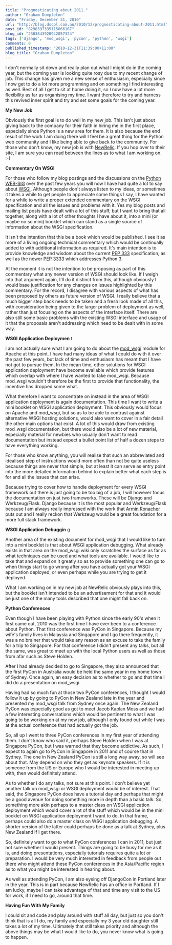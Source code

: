 ```yaml
---
title: "Prognosticating about 2011."
author: "Graham Dumpleton"
date: "Friday, December 31, 2010"
url: "http://blog.dscpl.com.au/2010/12/prognosticating-about-2011.html"
post_id: "8298397335115066167"
blog_id: "2363643920942057324"
tags: ['django', 'mod_wsgi', 'pycon', 'python', 'wsgi']
comments: 0
published_timestamp: "2010-12-31T11:39:00+11:00"
blog_title: "Graham Dumpleton"
---
```


I don't normally sit down and really plan out what I might do in the coming year, but the coming year is looking quite rosy due to my recent change of job. This change has given me a new sense of enthusiasm, especially since I now get to do a lot more programming and on something I find interesting as well. Best of all I get to sit at home doing it, so I now have a lot more flexibility as far as organising my time. I want therefore to try and harness this revived inner spirit and try and set some goals for the coming year.

  


**My New Job**

  


Obviously the first goal is to do well in my new job. This isn't just about giving back to the company for their faith in hiring me in the first place, especially since Python is a new area for them. It is also because the end result of the work I am doing there will I feel be a great thing for the Python web community and I like being able to give back to the community. For those who don't know, my new job is with [NewRelic](http://www.newrelic.com/). If you hop over to their site, I am sure you can read between the lines as to what I am working on. :-\)

  


**Commentary On WSGI**

  


For those who follow my blog postings and the discussions on the [Python WEB-SIG](https://groups.google.com/forum/?fromgroups#!forum/python-web-sig) over the past few years you will now I have had quite a lot to say about [WSGI](http://www.wsgi.org/). Although people don't always listen to my ideas, or sometimes it takes a while to get people to appreciate some things I say, I have wanted for a while to write a proper extended commentary on the WSGI specification and all the issues and problems with it. Yes my blog posts and mailing list posts have dealt with a lot of this stuff, but I want to bring that all together, along with a lot of other thoughts I have about it, into a mini \(or maybe no so mini\) booklet which can stand as a single source of information about the WSGI specification.

  


It isn't the intention that this be a book which would be published. I see it as more of a living ongoing technical commentary which would be continually added to with additional information as required. It's main intention is to provide knowledge and wisdom about the current [PEP 333](http://www.python.org/dev/peps/pep-0333/) specification, as well as the newer [PEP 3333](http://www.python.org/dev/peps/pep-3333/) which addresses Python 3.

  


At the moment it is not the intention to be proposing as part of this commentary what any newer version of WSGI should look like. If I weigh into that argument again, I'll do it distinct from this, although obviously I would base justification for any changes on issues highlighted by this commentary. For the record, I disagree with various aspects of what has been proposed by others as future version of WSGI. I really believe that a much bigger step back needs to be taken and a fresh look made of all this, with consideration being given to the larger problem of deployment as well, rather than just focusing on the aspects of the interface itself. There are also still some basic problems with the existing WSGI interface and usage of it that the proposals aren't addressing which need to be dealt with in some way.

  


**WSGI Application Deploymen** t

  


I am not actually sure what I am going to do about the [mod\_wsgi](http://www.modwsgi.org/) module for Apache at this point. I have had many ideas of what I could do with it over the past few years, but lack of time and enthusiasm has meant that I have not got to pursue them. In the mean time, other solutions for WSGI application deployment have become available which provide features which overlap with where I have wanted to take mod\_wsgi. Because mod\_wsgi wouldn't therefore be the first to provide that functionality, the incentive has dropped some what.

  


What therefore I want to concentrate on instead in the area of WSGI application deployment is again documentation. This time I want to write a mini booklet on WSGI application deployment. This obviously would focus on Apache and mod\_wsgi, but so as to be able to contrast against alternative WSGI hosting solutions, would also want to cover in a fair detail the other main options that exist. A lot of this would draw from existing mod\_wsgi documentation, but there would also be a lot of new material, especially material for newbies who usually don't want to read documentation but instead expect a bullet point list of half a dozen steps to have everything working.

  


For those who know anything, you will realise that such an abbreviated and idealised step of instructions would more often than not be quite useless because things are never that simple, but at least it can serve as entry point into the more detailed information behind to explain better what each step is for and all the issues that can arise.

  


Because trying to cover how to handle deployment for every WSGI framework out there is just going to be too big of a job, I will however focus the documentation on just two frameworks. These will be Django and Werkzeug/Flask. Django because it is the most popular and Werkzeug/Flask because I am always really impressed with the work that [Armin Ronacher](http://lucumr.pocoo.org/) puts out and I really reckon that Werkzeug would be a great foundation for a more full stack framework.

  


**WSGI Application Debuggin** g

  


Another area of the existing document for mod\_wsgi that I would like to turn into a mini booklet is that about WSGI application debugging. What already exists in that area on the mod\_wsgi wiki only scratches the surface as far as what techniques can be used and what tools are available. I would like to take that and expand on it greatly so as to provide something one can go to when things start to go wrong after you have actually got your WSGI application deployed, or even perhaps while you are trying to get it deployed.

  


What I am working on in my new job at NewRelic obviously plays into this, but the booklet isn't intended to be an advertisement for that and it would be just one of the many tools described that one might fall back on.

  


**Python Conferences**

  


Even though I have been playing with Python since the early 90's when it first came out, 2010 was the first time I have ever been to a conference about Python. That first conference was PyCon in Singapore. Because my wife's family lives in Malaysia and Singapore and I go there frequently, it was a no brainer that would take any reason as an excuse to take the family for a trip to Singapore. For that conference I didn't present any talks, but all the same, was great to meet up with the local Python users as well as those from afar such as Steve Holden.

  


After I had already decided to go to Singapore, they also announced that the first PyCon in Australia would be held the same year in my home town of Sydney. Once again, an easy decision as to whether to go and that time I did do a presentation on mod\_wsgi.

  


Having had so much fun at those two PyCon conferences, I thought I would follow it up by going to PyCon in New Zealand late in the year and presented my mod\_wsgi talk from Sydney once again. The New Zealand PyCon was especially good as got to meet Jacob Kaplan Moss and we had a few interesting conversations which would be pertinent to what I was going to be working on at my new job, although I only found out while I was at the actual conference that had actually got the job.

  


So, all up I went to three PyCon conferences in my first year of attending them. I don't know who said it, perhaps Steve Holden when I was at Singapore PyCon, but I was warned that they become addictive. As such, I expect to again go to PyCon in Singapore in 2011 and of course that in Sydney. The one in New Zealand PyCon is still a long way away, so will see about that. May depend on who they get as keynote speakers. If it is someone from the US or Europe who I would be interested in meeting up with, then would definitely attend.

  


As to whether I do any talks, not sure at this point. I don't believe yet another talk on mod\_wsgi or WSGI deployment would be of interest. That said, the Singapore PyCon does have a tutorial day and perhaps that might be a good avenue for doing something more in depth than a basic talk. So, something more akin perhaps to a master class on WSGI application deployment which would cover a lot of the stuff which would be in the mini booklet on WSGI application deployment I want to do. In that frame, perhaps could also do a master class on WSGI application debugging. A shorter version of the latter could perhaps be done as a talk at Sydney, plus New Zealand if I get there.

  


So, definitely want to go to what PyCon conferences I can in 2011, but just not sure whether I would present. Things are going to be busy for me as it is, and doing presentations, especially tutorials requires quite a lot or preparation. I would be very much interested in feedback from people out there who might attend these PyCon conferences in the Asia/Pacific region as to what you might be interested in hearing about.

  


As well as attending PyCon, I am also eyeing off DjangoCon in Portland later in the year. This is in part because NewRelic has an office in Portland. If I am lucky, maybe I can take advantage of that and time any visit to the US for work, if I need to go, around that time.

  


**Having Fun With My Family**

  


I could sit and code and play around with stuff all day, but just so you don't think that is all I do, my family and especially my 3 year old daughter still takes a lot of my time. Ultimately that still takes priority and although the above things may be what I would like to do, you never know what is going to happen.